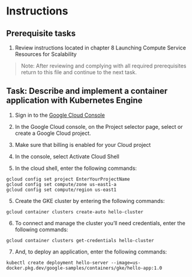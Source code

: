 # Instructions

## Prerequisite tasks

1. Review instructions located in chapter 8 Launching Compute Service Resources for Scalability
> Note: After reviewing and complying with all required prerequisites return to this file and continue to the next task.

## Task: Describe and implement a container application with Kubernetes Engine

1.	Sign in to the [Google Cloud Console](https://console.cloud.google.com/)

3.	In the Google Cloud console, on the Project selector page, select or create a Google Cloud project.

5.  Make sure that billing is enabled for your Cloud project

7.	In the console, select Activate Cloud Shell

4.	In the cloud shell, enter the following commands:
```
gcloud config set project EnterYourProjectName
gcloud config set compute/zone us-east1-a
gcloud config set compute/region us-east1
```
5.	Create the GKE cluster by entering the following commands:
```
gcloud container clusters create-auto hello-cluster
```
6.	To connect and manage the cluster you’ll need credentials, enter the following commands:
```
gcloud container clusters get-credentials hello-cluster
```
7.	And, to deploy an application, enter the following commands:
```
kubectl create deployment hello-server --image=us-docker.pkg.dev/google-samples/containers/gke/hello-app:1.0
```

